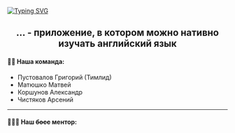 <a href="https://git.io/typing-svg"><img src="https://readme-typing-svg.demolab.com?font=Ubuntu&weight=500&size=40&duration=500&pause=500&color=000000&background=FFFFFF00&center=true&vCenter=true&multiline=true&repeat=false&random=false&width=1500&height=150&lines=%D0%9F%D1%80%D0%B8%D0%B2%D0%B5%D1%82+%F0%9F%91%8B;%D0%9C%D1%8B+%D1%80%D0%B0%D0%B7%D1%80%D0%B0%D0%B1%D0%B0%D1%82%D1%8B%D0%B2%D0%B0%D0%B5%D0%BC+%D0%BF%D1%80%D0%B8%D0%BB%D0%BE%D0%B6%D0%B5%D0%BD%D0%B8%D0%B5" alt="Typing SVG" /></a>
<h2 align="center">... - приложение, в котором можно нативно изучать английский язык</h2>
<h4>🤹‍♂️ Наша команда:</h4>
<ul>
  <li>Пустовалов Григорий (Тимлид)</li>
  <li>Матюшко Матвей</li>
  <li>Коршунов Александр</li>
  <li>Чистяков Арсений</li>
</ul>
<hr>
<h4>👩🏼‍💻 Наш <s>босс</s> ментор:</h4>
